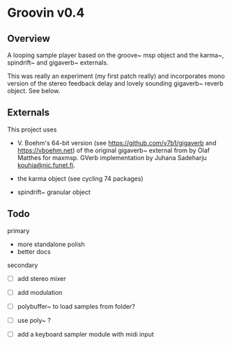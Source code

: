 # Groovin v0.4

## Overview

A looping sample player based on the groove~ msp object and the karma~, spindrift~ and gigaverb~ externals.

This was really an experiment (my first patch really) and incorporates mono version of the stereo feedback delay and lovely sounding gigaverb~ reverb object. See below.


## Externals

This project uses 

- V. Boehm's 64-bit version (see https://github.com/v7b1/gigaverb and https://vboehm.net) of the original gigaverb~ external from by Olaf Matthes for maxmsp. GVerb implementation by Juhana Sadeharju kouhia@nic.funet.fi. 

- the karma object (see cycling 74 packages)

- spindrift~ granular object


## Todo

primary

- more standalone polish
- better docs

secondary

- [ ] add stereo mixer
- [ ] add modulation
- [ ] polybuffer~ to load samples from folder?
- [ ] use poly~ ?
- [ ] add a keyboard sampler module with midi input


